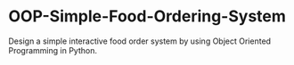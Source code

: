 # OOP-Simple-Food-Ordering-System
Design a simple interactive food order system by using Object Oriented Programming in Python.
